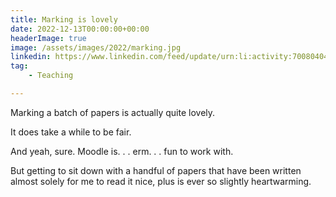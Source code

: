 ```yaml
---
title: Marking is lovely
date: 2022-12-13T00:00:00+00:00
headerImage: true
image: /assets/images/2022/marking.jpg
linkedin: https://www.linkedin.com/feed/update/urn:li:activity:7008040402033197056/
tag: 
    - Teaching

---
```


Marking a batch of papers is actually quite lovely.

It does take a while to be fair.

And yeah, sure. Moodle is. . . erm. . . fun to work with. 

But getting to sit down with a handful of papers that have been written almost solely for me to read it nice, plus is ever so slightly heartwarming.

